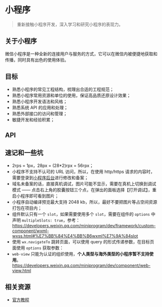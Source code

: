 # 小程序
> 重新接触小程序开发，深入学习和研究小程序的表现力。

## 关于小程序
微信小程序是一种全新的连接用户与服务的方式，它可以在微信内被便捷地获取和传播，同时具有出色的使用体验。

## 目标
- 熟悉小程序的常见工程结构，梳理出合适的工程规范；
- 熟悉小程序常用资源和单位的使用，保证高品质还原设计效果；
- 熟悉小程序开发语法和风格；
- 熟悉系统 API 的应用和处理；
- 熟悉外部接口的访问和管理；
- 敏捷开发和经验积累；

## API

## 速记和一些坑
- 2rps = 1px，28px = (28*2)rpx = 56rpx；
- 小程序不支持不认可的 URL 访问，所以，在使用 http/https 请求的内容时，需要登录到[小程序后台](https://mp.weixin.qq.com/)进行修改和备案；
- 域名未备案的话，直接真机调试，图片可能不显示，需要在真机上切换到调试模式 —— 点击右上角的胶囊按钮三个点，在弹出的面板选择【打开调试】，重启小程序即可看到图片；
- 小程序自动编译预览最大支持 2048 kb，所以，最好不要把图片等占空间资源打包在项目内；
- 组件默认只有一个 `slot`，如果需要使用多个 `slot`，需要在组件的 `options` 中声明 `multipleSlots: true`，参考：https://developers.weixin.qq.com/miniprogram/dev/framework/custom-component/wxml-wxss.html#%E7%BB%84%E4%BB%B6wxml%E7%9A%84slot
- 使用 `wx.navigateTo` 跳转页面，可以使用 query 的形式传递参数，在目标页面使用 `options` 获取参数：
- `web-view` 只能为认证的组织使用，**个人类型与海外类型的小程序暂不支持使用**。https://developers.weixin.qq.com/miniprogram/dev/component/web-view.html

## 相关资源
- [官方教程](https://developers.weixin.qq.com/miniprogram/dev/)
